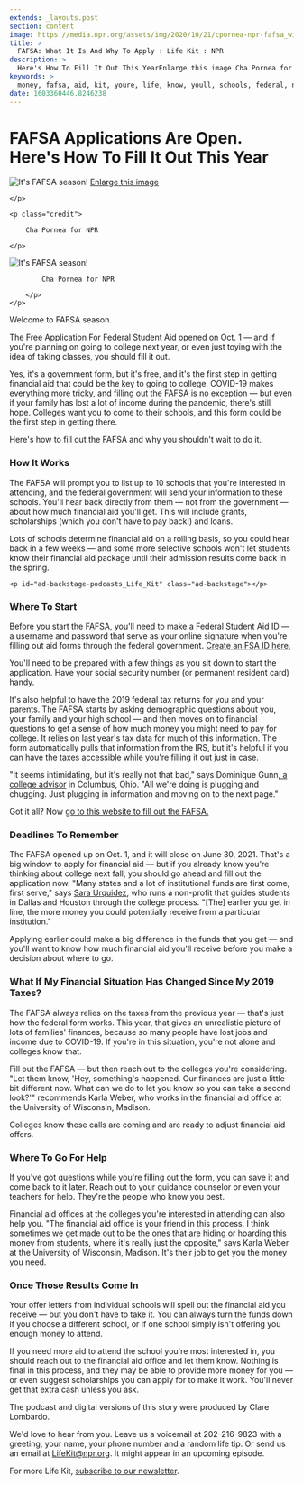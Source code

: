 ```yaml
--- 
extends: _layouts.post 
section: content 
image: https://media.npr.org/assets/img/2020/10/21/cpornea-npr-fafsa_wide-5af524fd9cf6053fcbc3be5be57e0bd00b08d91b.jpg?s=1400 
title: > 
  FAFSA: What It Is And Why To Apply : Life Kit : NPR 
description: > 
  Here's How To Fill It Out This YearEnlarge this image Cha Pornea for NPR Cha Pornea for NPRWelcome to FAFSA season.You'll hear back directly from them — not from the government — about how much financial aid you'll get.That's a big window to apply for financial aid — but if you already know you're thinking about college next fall, you should go ahead and fill out the application now.recommends Karla Weber, who works in the financial aid office at the University of Wisconsin, Madison."The financial aid office is your friend in this process. 
keywords: > 
  money, fafsa, aid, kit, youre, life, know, youll, schools, federal, npr, college, financial, apply 
date: 1603360446.8246238 
--- 
```

<div><p class="storytitle">
      <h1>FAFSA Applications Are Open. Here's How To Fill It Out This Year </h1>
   
   
   
</p><img src="https://media.npr.org/assets/img/2020/10/21/cpornea-npr-fafsa_custom-b7814aa5465aff60ba131bf68badd4a3ded5e8f5-s1100-c15.jpg" class="img lazyOnLoad" alt="It's FAFSA season!">
        <a class="enlargelink" href="https://media.npr.org/assets/img/2020/10/21/cpornea-npr-fafsa_custom-b7814aa5465aff60ba131bf68badd4a3ded5e8f5-s1200.jpg">Enlarge this image</a>
        <p class="caption-wrap">
         


    </p>

    <p class="credit">
        
        Cha Pornea for NPR
        
    </p>
<img alt="It's FAFSA season!">
    <p class="image_data">
        <p class="credit">
            
            Cha Pornea for NPR
            
        </p>
    </p>
<p>Welcome to FAFSA season.</p>   <p>The Free Application For Federal Student Aid opened on Oct. 1 &#8212; and if you're planning on going to college next year, or even just toying with the idea of taking classes, you should fill it out. </p>   <p>Yes, it's a government form, but it's free, and it's the first step in getting financial aid that could be the key to going to college. COVID-19 makes everything more tricky, and filling out the FAFSA is no exception &#8212; but even if your family has lost a lot of income during the pandemic, there's still hope. Colleges want you to come to their schools, and this form could be the first step in getting there. </p>   <p>Here's how to fill out the FAFSA and why you shouldn't wait to do it. </p>   <h3 class="edTag">How It Works</h3>   <p>The FAFSA will prompt you to list up to 10 schools that you're interested in attending, and the federal government will send your information to these schools. You'll hear back directly from them &#8212; not from the government &#8212; about how much financial aid you'll get. This will include grants, scholarships (which you don't have to pay back!) and loans.</p>   <p>Lots of schools determine financial aid on a rolling basis, so you could hear back in a few weeks &#8212; and some more selective schools won't let students know their financial aid package until their admission results come back in the spring. </p>   
    

    <p id="ad-backstage-podcasts_Life_Kit" class="ad-backstage"></p>

   <h3 class="edTag">Where To Start</h3>   <p>Before you start the FAFSA, you'll need to make a Federal Student Aid ID &#8212; a username and password that serve as your online signature when you're filling out aid forms through the federal government. <a href="https://fsaid.ed.gov/npas/index.htm">Create an FSA ID here. </a></p>   <p>You'll need to be prepared with a few things as you sit down to start the application. Have your social security number (or permanent resident card) handy. </p>   <p>It's also helpful to have the 2019  federal tax returns for you and your parents. The FAFSA starts by asking demographic questions about you, your family and your high school &#8212; and then moves on to financial questions to get a sense of how much money you might need to pay for college. It relies on last year's tax data for much of this information. The form automatically pulls that information from the IRS, but it's helpful if you can have the taxes accessible while you're filling it out just in case. </p>   <p>"It seems intimidating, but it's really not that bad," says Dominique Gunn,<a href="https://iknowican.org/"> a college advisor</a> in Columbus, Ohio. "All we're doing is plugging and chugging. Just plugging in information and moving on to the next page."</p>   <p>Got it all? Now <a href="https://studentaid.gov/h/apply-for-aid/fafsa">go to this website to fill out the FAFSA. </a></p>   <h3 class="edTag">Deadlines To Remember </h3>   <p>The FAFSA opened up on Oct. 1, and it will close on June 30, 2021. That's a big window to apply for financial aid &#8212; but if you already know you're thinking about college next fall, you should go ahead and fill out the application now. "Many states and a lot of institutional funds are first come, first serve," says <a href="https://www.aspdallas.org/our-staff/">Sara Urquidez</a>, who runs a non-profit that guides students in Dallas and Houston through the college process. "[The] earlier you get in line, the more money you could potentially receive from a particular institution." </p>   <p>Applying earlier could make a big difference in the funds that you get &#8212; and you'll want to know how much financial aid you'll receive before you make a decision about where to go. </p>   <h3 class="edTag">What If My Financial Situation Has Changed Since My 2019 Taxes? <strong> </strong></h3>   <p>The FAFSA always relies on the taxes from the previous year &#8212; that's just how the federal form works. This year, that gives an unrealistic picture of lots of families' finances, because so many people have lost jobs and income due to COVID-19. If you're in this situation, you're not alone and colleges know that. </p>   <p>Fill out the FAFSA &#8212; but then reach out to the colleges you're considering. "Let them know, 'Hey, something's happened. Our finances are just a little bit different now. What can we do to let you know so you can take a second look?'" recommends Karla Weber, who works in the financial aid office at the University of Wisconsin, Madison. </p>   <p>Colleges know these calls are coming and are ready to adjust financial aid offers.</p>   <h3 class="edTag">Where To Go For Help </h3>   <p>If you've got questions while you're filling out the form, you can save it and come back to it later. Reach out to your guidance counselor or even your teachers for help. They're the people who know you best. </p>   <p>Financial aid offices at the colleges you're interested in attending can also help you. "The financial aid office is your friend in this process. I think sometimes we get made out to be the ones that are hiding or hoarding this money from students, where it's really just the opposite," says Karla Weber at the University of Wisconsin, Madison. It's their job to get you the money you need. </p>   <h3 class="edTag">Once Those Results Come In</h3>   <p>Your offer letters from individual schools will spell out the financial aid you receive &#8212; but you don't have to take it. You can always turn the funds down if you choose a different school, or if one school simply isn't offering you enough money to attend. </p>   <p>If  you need more aid to attend the school you're most interested in, you should reach out to the financial aid office and let them know. Nothing is final in this process, and they may be able to provide more money for you &#8212; or even suggest scholarships you can apply for to make it work. You'll never get that extra cash unless you ask. </p>   <p class="hr"></p>   <p>The podcast and digital versions of this story were produced by Clare Lombardo.</p>   <p>We'd love to hear from you. Leave us a voicemail at 202-216-9823 with a greeting, your name, your phone number and a random life tip. Or send us an email at <a href="mailto:LifeKit@npr.org">LifeKit@npr.org</a>. It might appear in an upcoming episode.</p>   <p>For more Life Kit, <a href="https://www.npr.org/newsletter/life-kit">subscribe to our newsletter</a>.</p>
</div>